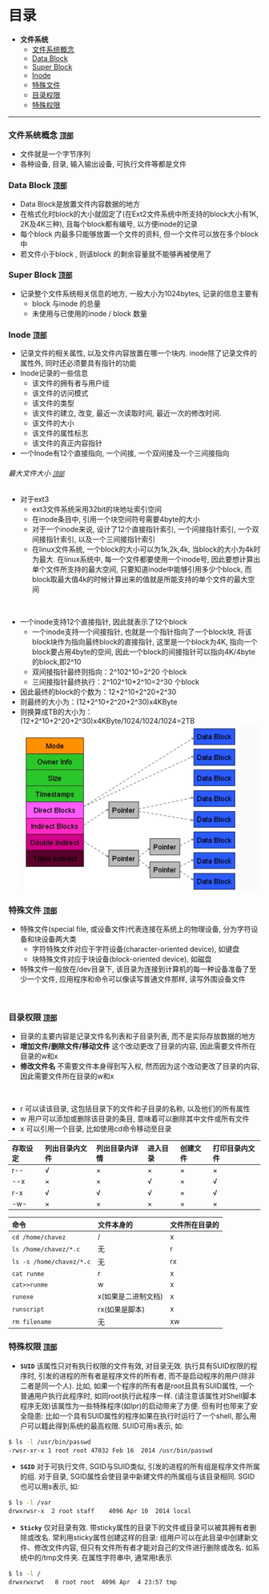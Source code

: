 # 目录
* **文件系统**
    * [文件系统概念](#user-content-文件系统概念-顶部)
    * [Data Block](#user-content-datablock-顶部)
    * [Super Block](#user-content-superblock-顶部)
    * [Inode](#user-content-inode-顶部)
    * [特殊文件](#user-content-特殊文件-顶部)
    * [目录权限](#user-content-目录权限-顶部)
    * [特殊权限](#user-content-特殊权限-顶部)

*************************************************************

### 文件系统概念 [`顶部`](#user-content-目录)
* 文件就是一个字节序列
* 各种设备, 目录, 输入输出设备, 可执行文件等都是文件

### Data Block [`顶部`](#user-content-目录)
* Data Block是放置文件内容数据的地方
* 在格式化时block的大小就固定了(在Ext2文件系统中所支持的block大小有1K, 2K及4K三种), 且每个block都有编号, 以方便inode的记录
* 每个block 内最多只能够放置一个文件的资料, 但一个文件可以放在多个block中
* 若文件小于block , 则该block 的剩余容量就不能够再被使用了

### Super Block [`顶部`](#user-content-目录)
* 记录整个文件系统相关信息的地方, 一般大小为1024bytes, 记录的信息主要有
	* block 与inode 的总量
	* 未使用与已使用的inode / block 数量

### Inode [`顶部`](#user-content-目录)
* 记录文件的相关属性, 以及文件内容放置在哪一个块内. inode除了记录文件的属性外, 同时还必须要具有指针的功能
* Inode记录的一些信息
    * 该文件的拥有者与用户组
    * 该文件的访问模式
    * 该文件的类型
    * 该文件的建立, 改变, 最近一次读取时间, 最近一次的修改时间. 
    * 该文件的大小
    * 该文件的属性标志
    * 该文件的真正内容指针
* 一个Inode有12个直接指向, 一个间接, 一个双间接及一个三间接指向

###### 最大文件大小 [`顶部`](#user-content-目录)
* 对于ext3
    * ext3文件系统采用32bit的块地址索引空间
    * 在inode条目中, 引用一个块空间符号需要4byte的大小
    * 对于一个inode来说, 设计了12个直接指针索引, 一个间接指针索引, 一个双间接指针索引, 以及一个三间接指针索引
    * 在linux文件系统, 一个block的大小可以为1k,2k,4k, 当block的大小为4k时为最大. 在linux系统中, 每一个文件都要使用一个inode号, 因此要想计算出单个文件所支持的最大空间, 只要知道inode中能够引用多少个block, 而block取最大值4k的时候计算出来的值就是所能支持的单个文件的最大空间

<br>

* 一个inode支持12个直接指针, 因此就表示了12个block
    * 一个inode支持一个间接指针, 也就是一个指针指向了一个block块, 将该block块作为指向最终block的直接指针, 这里是一个block为4K, 指向一个block要占用4byte的空间, 因此一个block的间接指针可以指向4K/4byte的block,即2^10
    * 双间接指针最终则指向：2^102^10=2^20 个block
    * 三间接指针最终执行：2^102^10\*2^10=2^30 个block
* 因此最终的block的个数为：12+2^10+2^20+2^30
* 则最终的大小为：(12+2^10+2^20+2^30)x4KByte
* 则换算成TB的大小为：(12+2^10+2^20+2^30)x4KByte/1024/1024/1024=2TB
![](src/inode.jpg)

### 特殊文件 [`顶部`](#user-content-目录)
* 特殊文件(special file, 或设备文件)代表连接在系统上的物理设备, 分为字符设备和块设备两大类
    * 字符特殊文件对应于字符设备(character-oriented device), 如键盘
    * 块特殊文件对应于块设备(block-oriented device), 如磁盘
* 特殊文件一般放在/dev目录下, 该目录为连接到计算机的每一种设备准备了至少一个文件, 应用程序和命令可以像读写普通文件那样, 读写外围设备文件 

<br>

### 目录权限 [`顶部`](#user-content-目录)
* 目录的主要内容是记录文件名列表和子目录列表, 而不是实际存放数据的地方
* **增加文件/删除文件/移动文件** 这个改动更改了目录的内容, 因此需要文件所在目录的w和x
* **修改文件名** 不需要文件本身得到写入权, 然而因为这个改动更改了目录的内容, 因此需要文件所在目录的w和x

<br>

* r 可以读该目录, 这包括目录下的文件和子目录的名称, 以及他们的所有属性
* w 用户可以添加或删除该目录的条目, 意味着可以删除其中文件或所有文件
* x 可以引用一个目录, 比如使用cd命令移动至目录

存取设定 | 列出目录内文件   | 列出目录内详情 | 进入目录 | 创建文件 | 打印目录内文件
:--     | :--             | :--          | :--      | :--     | :-- 
r--     | √               | ×            | ×        | ×       | ×
--x     | ×               | ×            | √        | ×       | √
r-x     | √               | √            | √        | ×       | √
-w-     | ×               | ×            | ×        | ×       | ×

命令 | 文件本身的 | 文件所在目录的
:-- | :-- | :--
`cd /home/chavez` | / | x
`ls /home/chavez/*.c` | 无 | r
`ls -s /home/chavez/*.c` | 无 | rx
`cat runme` | r | x
`cat>>runme` | w | x
`runexe` | x(如果是二进制文档) | x
`runscript` | rx(如果是脚本) | x
`rm filename` | 无 | xw

### 特殊权限 [`顶部`](#user-content-目录)
* **`SUID`** 该属性只对有执行权限的文件有效, 对目录无效. 执行具有SUID权限的程序时, 引发的进程的所有者是程序文件的所有者, 而不是启动程序的用户(除非二者是同一个人). 比如, 如果一个程序的所有者是root且具有SUID属性, 一个普通用户执行此程序时, 如同root执行此程序一样. (请注意该属性对Shell脚本程序无效)该属性为一些特殊程序(如lpr)的启动带来了方便. 但有时也带来了安全隐患: 比如一个具有SUID属性的程序如果在执行时运行了一个shell, 那么用户可以籍此得到系统的最高权限. SUID可用s表示, 如: 
```sh
$ ls -l /usr/bin/passwd
-rwsr-xr-x 1 root root 47032 Feb 16  2014 /usr/bin/passwd
```
* **`SGID`** 对于可执行文件, SGID与SUID类似, 引发的进程的所有组是程序文件所属的组. 对于目录, SGID属性会使目录中新建文件的所属组与该目录相同. SGID也可以用s表示, 如: 
```sh
$ ls -l /var
drwxrwsr-x  2 root staff    4096 Apr 10  2014 local
```
* **`Sticky`** 仅对目录有效. 带sticky属性的目录下的文件或目录可以被其拥有者删除或改名. 常利用sticky属性创建这样的目录: 组用户可以在此目录中创建新文件、修改文件内容, 但只有文件所有者才能对自己的文件进行删除或改名. 如系统中的/tmp文件夹. 在属性字符串中, 通常用t表示
```sh
$ ls -l /
drwxrwxrwt   8 root root  4096 Apr  4 23:57 tmp
```
